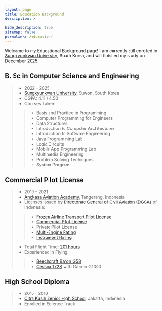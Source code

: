 ```yaml
---
layout: page
title: Education Background
description: >
  
hide_description: true
sitemap: false
permalink: /education/
---
```

Welcome to my Educational Background page! I am currently still enrolled in 
[Sungkyunkwan University], South Korea, and will finished my study on December 2025.

## B. Sc in Computer Science and Engineering
> * 2022 - 2025
> * [Sungkyunkwan University], Suwon, South Korea
> * CGPA: 4.11 / 4.50
> * Courses Taken:
>> * Basis and Practice in Programming
>> * Computer Programming for Engineers
>> * Data Structures
>> * Introduction to Computer Architectures
>> * Introduction to Software Engineering
>> * Java Programming Lab
>> * Logic Circuits
>> * Mobile App Programming Lab
>> * Multimedia Engineering
>> * Problem Solving Techniques
>> * System Program


## Commercial Pilot License
> * 2019 - 2021
> * [Angkasa Aviation Academy], Tangerang, Indonesia
> * Licenses issued by [Directorate General of Civil Aviation (DGCA)] of Indonesia:
>> * [Frozen Airline Transport Pilot License]
>> * [Commercial Pilot License]
>> * Private Pilot License
>> * [Multi-Engine Rating]
>> * [Instrument Rating]
> * Total Flight Time: [201 hours]
> * Experienced in Flying:
>> * [Beechcraft Baron G58]
>> * [Cessna 172S] with Garmin G1000


## High School Diploma
> * 2015 - 2018
> * [Citra Kasih Senior High School], Jakarta, Indonesia
> * Enrolled in Science Track


[Sungkyunkwan University]: https://www.skku.edu/eng/index.do
[Angkasa Aviation Academy]: https://www.angkasaaviationacademy.com/
[Directorate General of Civil Aviation (DGCA)]: https://hubud.dephub.go.id/hubud/website/
[Frozen Airline Transport Pilot License]: ../assets/pdf/pilot/frozen_atpl.pdf
[Commercial Pilot License]: ../assets/pdf/pilot/cpl.pdf
[Multi-Engine Rating]: ../assets/pdf/pilot/multi_engine.pdf
[Instrument Rating]: ../assets/pdf/pilot/cpl_ir_certificate.pdf
[201 hours]: ../assets/pdf/pilot/plb.pdf
[Cessna 172S]: https://cessna.txtav.com/en/piston/cessna-skyhawk
[Beechcraft Baron G58]: https://beechcraft.txtav.com/en/baron-g58
[Citra Kasih Senior High School]: https://citrakasih.sch.id/sckjakarta/
